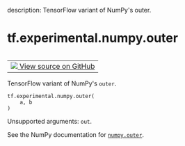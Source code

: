 description: TensorFlow variant of NumPy's outer.

<div itemscope itemtype="http://developers.google.com/ReferenceObject">
<meta itemprop="name" content="tf.experimental.numpy.outer" />
<meta itemprop="path" content="Stable" />
</div>

# tf.experimental.numpy.outer

<!-- Insert buttons and diff -->

<table class="tfo-notebook-buttons tfo-api nocontent" align="left">
<td>
  <a target="_blank" href="https://github.com/tensorflow/tensorflow/blob/r2.4/tensorflow/python/ops/numpy_ops/np_math_ops.py#L418-L424">
    <img src="https://www.tensorflow.org/images/GitHub-Mark-32px.png" />
    View source on GitHub
  </a>
</td>
</table>



TensorFlow variant of NumPy's `outer`.

<pre class="devsite-click-to-copy prettyprint lang-py tfo-signature-link">
<code>tf.experimental.numpy.outer(
    a, b
)
</code></pre>



<!-- Placeholder for "Used in" -->

Unsupported arguments: `out`.

See the NumPy documentation for [`numpy.outer`](https://numpy.org/doc/1.16/reference/generated/numpy.outer.html).